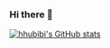### Hi there 👋
<!-- **hhubibi/hhubibi** is a ✨ _special_ ✨ repository because its `README.md` (this file) appears on your GitHub profile. -->
[![hhubibi's GitHub stats](https://github-readme-stats.vercel.app/api?username=hhubibi)](https://github.com/hhubibi/github-readme-stats)



<!-- - 🔭 I’m currently working on ...
- 🌱 I’m currently learning ...
- 👯 I’m looking to collaborate on ...
- 🤔 I’m looking for help with ...
- 💬 Ask me about ...
- 📫 How to reach me: ...
- 😄 Pronouns: ...
- ⚡ Fun fact: ... -->
